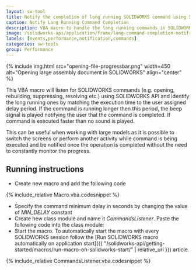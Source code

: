 ```yaml
---
layout: sw-tool
title: Notify the completion of long running SOLIDWORKS command using SOLIDWORKS API
caption: Notify Long Running Command Completion
description: VBA macro to handle the long running commands in SOLIDWORKS (open, rebuild, suppress etc.) and beep to notify its completion
image: /solidworks-api/application/frame/long-command-completion-notifier/opening-file-progressbar.png
labels: [events,performance,notification,commands]
categories: sw-tools
group: Performance
---
```

{% include img.html src="opening-file-progressbar.png" width=450 alt="Opening large assembly document in SOLIDWORKS" align="center" %}

This VBA macro will listen for SOLIDWORKS commands (e.g. opening, rebuilding, suppressing, resolving etc.) using SOLIDWORKS API and identify the long running ones by matching the execution time to the user assigned delay period. If the command is running longer then this period, the beep signal is played notifying the user that the command is completed. If command is executed faster than no sound is played.

This can be useful when working with large models as it is possible to switch the screens or perform another activity while command is being executed and be notified once the operation is completed without the need to constantly monitor the progress.

## Running instructions

* Create new macro and add the following code

{% include_relative Macro.vba.codesnippet %}

* Specify the command minimum delay in seconds by changing the value of *MIN_DELAY* constant
* Create new class module and name it *CommandsListener*. Paste the following code into the class module:
* Start the macro. To automatically start the macro with every SOLIDWORKS session follow the [Run SOLIDWORKS macro automatically on application start]({{ "/solidworks-api/getting-started/macros/run-macro-on-solidworks-start/" | relative_url }}) article.

{% include_relative CommandsListener.vba.codesnippet %}
